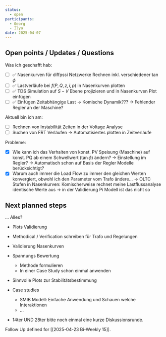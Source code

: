 ```yaml
---
status:
  - open
participants:
  - Georg
  - Ilya
date: 2025-04-07
---
```

## Open points / Updates / Questions
Was ich geschafft hab:
- [ ] ✅ Nasenkurven für diffpssi Netzwerke Rechnen inkl. verschiedener $\tan \phi$
- [ ] ✅ Lastverläufe bei $f(P,Q,z,i,p)$ in Nasenkurven plotten
- [ ] ✅ TDS Simulation auf $S-V$ Ebene projizieren und in Nasenkurven Plot einfügen
- [ ] ✅ Einfügen Zeitabhängige Last 
      -> Komische Dynamik??? 
      -> Fehlender Regler an der Maschine?

Aktuell bin ich am: 
- [ ] Rechnen von Instabilität Zeiten in der Voltage Analyse
- [ ] Suchen von FRT Verläufen -> Automatisiertes plotten in Zeitverläufe

Probleme: 
- [x] Wie kann ich das Verhalten von konst. PV Speisung (Maschine) auf konst. PQ  ab einem Schwellwert ($\tan \phi$) ändern? 
      -> Einstellung im Regler?
      -> Automatisch schon auf Basis der Regler Modelle berücksichtigt? 
- [x] Warum auch immer die Load Flow zu immer den gleichen Werten konvergiert, obwohl ich den Parameter vom Trafo ändere...
      -> OLTC Stufen in Nasenkurven: Komischerweise rechnet meine Lastflussanalyse identische Werte aus -> in der Validierung Pi Modell ist das nicht so
## Next planned steps
... Alles?

- Plots Validierung
- Methodical / Verification schreiben für Trafo und Regelungen

- Validierung Nasenkurven 
- Spannungs Bewertung
	- Methode formulieren
	- In einer Case Study schon einmal anwenden
- Sinnvolle Plots zur Stabilitätsbestimmung
- Case studies
	- SMIB Modell: Einfache Anwendung und Schauen welche Interaktionen
	- ...
- 14ter UND 28ter bitte noch einmal eine kurze Diskussionsrunde.

Follow Up defined for [[2025-04-23 Bi-Weekly 15]].